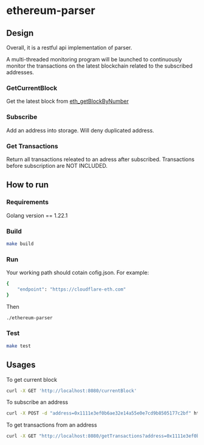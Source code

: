 # ethereum-parser

## Design
Overall, it is a restful api implementation of parser.

A multi-threaded monitoring program will be launched to continuously monitor the transactions on the latest blockchain related to the subscribed addresses.

### GetCurrentBlock

Get the latest block from [eth_getBlockByNumber](https://ethereum.org/en/developers/docs/apis/json-rpc/#eth_getblockbynumber])

### Subscribe
Add an address into storage. Will deny duplicated address.

### Get Transactions
Return all transactions releated to an adress after subscribed. Transactions before subscription are NOT  INCLUDED. 


## How to run

### Requirements

Golang version == 1.22.1

### Build 
```bash
make build 
```

### Run
Your working path should cotain cofig.json. For example:
```bash
{
    "endpoint": "https://cloudflare-eth.com"
}
```
Then
```bash
./ethereum-parser 
```

### Test
```bash
make test
```

## Usages

To get current block
```bash
curl -X GET 'http://localhost:8080/currentBlock'
```

To subscribe an address
```bash
curl -X POST -d "address=0x1111e3ef0b6ae32e14a55e0e7cd9b8505177c2bf" http://localhost:8080/subscribe
```

To get transactions from an address
```bash
curl -X GET "http://localhost:8080/getTransactions?address=0x1111e3ef0b6ae32e14a55e0e7cd9b8505177c2bf"
```